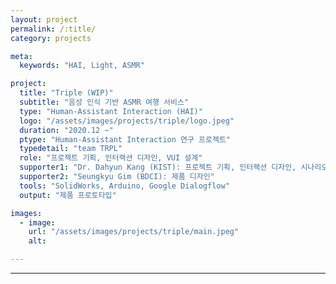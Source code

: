 ```yaml
---
layout: project
permalink: /:title/
category: projects

meta:
  keywords: "HAI, Light, ASMR"

project:
  title: "Triple (WIP)"
  subtitle: "음성 인식 기반 ASMR 여행 서비스"
  type: "Human-Assistant Interaction (HAI)"
  logo: "/assets/images/projects/triple/logo.jpeg"
  duration: "2020.12 ~"
  ptype: "Human-Assistant Interaction 연구 프로젝트"
  typedetail: "team TRPL"
  role: "프로젝트 기획, 인터랙션 디자인, VUI 설계"
  supporter1: "Dr. Dahyun Kang (KIST): 프로젝트 기획, 인터랙션 디자인, 시나리오 설계"
  supporter2: "Seungkyu Gim (BDCI): 제품 디자인"
  tools: "SolidWorks, Arduino, Google Dialogflow"
  output: "제품 프로토타입"

images:
  - image:
    url: "/assets/images/projects/triple/main.jpeg"
    alt:

---
```

---
<br>
